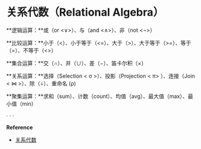 # 关系代数（Relational Algebra）

**逻辑运算：**或（or &lt;∨&gt;）、与（and &lt;∧&gt;）、非（not &lt;¬&gt;）

**比较运算：**小于（&lt;）、小于等于（&lt;=）、大于（&gt;）、大于等于（&gt;=）、等于（=）、不等于（&lt;&gt;）

**集合运算：**交（∩）、并（∪）、差（−）、笛卡尔积（×）

**关系运算：**选择（Selection &lt; σ &gt;）、投影（Projection &lt; π&gt; ）、连接（Join &lt; ⋈ &gt;）、除（÷）、重命名 \(ρ\)

**聚集运算：**求和（sum）、计数（count）、均值（avg）、最大值（max）、最小值（min）

· · ·



**Reference**

* [关系代数](https://zh.wikipedia.org/wiki/关系代数_%28数据库%29)

